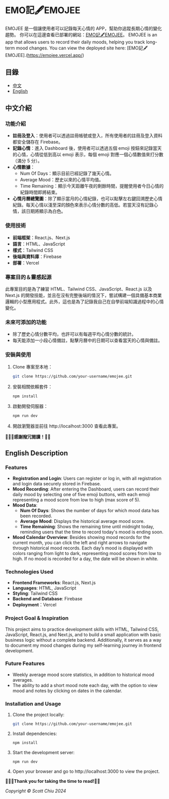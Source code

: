 # EMO記🖋️EMOJEE

EMOJEE 是一個讓使用者可以記錄每天心情的 APP，幫助你追蹤長期心情的變化趨勢。
你可以在這邊查看已部署的網站：[EMO記🖋️EMOJEE](https://emojee.vercel.app/)。
EMOJEE is an app that allows users to record their daily moods, helping you track long-term mood changes. You can view the deployed site here: [EMO記🖋️EMOJEE].(https://emojee.vercel.app/)

## 目錄

- [中文](#中文介紹)
- [English](#english-description)

## 中文介紹

### 功能介紹

- **註冊及登入**：使用者可以透過註冊帳號或登入，所有使用者的註冊及登入資料都安全儲存在 Firebase。
- **記錄心情**：進入 Dashboard 後，使用者可以透過五個 emoji 按鈕來記錄當天的心情，心情從低到高以 emoji 表示，每個 emoji 對應一個心情數值來打分數（滿分 5 分）。
- **心情數據**：
  - Num Of Days：顯示目前已經記錄了幾天心情。
  - Average Mood：歷史以來的心情平均值。
  - Time Remaining：顯示今天距離午夜的剩餘時間，提醒使用者今日心情的紀錄時間即將結束。
- **心情月曆總覽圖**：除了顯示當月的心情紀錄，也可以點擊左右鍵回溯歷史心情紀錄。每天心情以淺至深的顏色來表示心情分數的高低。若當天沒有記錄心情，該日期將顯示為白色。

### 使用技術

- **前端框架**：React.js、Next.js
- **語言**：HTML、JavaScript
- **樣式**：Tailwind CSS
- **後端與資料庫**：Firebase
- **部署**：Vercel


### 專案目的＆靈感起源

此專案目的是為了練習 HTML、Tailwind CSS、JavaScript、React.js 以及 Next.js 的開發技能，並且在沒有完整後端的情況下，嘗試構建一個具備基本商業邏輯的小型應用程式。此外，這也是為了記錄我自己在自學前端知識過程中的心情變化。

### 未來可添加的功能

- 除了歷史心情分數平均，也許可以有每週平均心情分數的統計。
- 每天能添加一小段心情備註，點擊月曆中的日期可以查看當天的心情與備註。

### 安裝與使用

1. Clone 專案至本地：
   ```bash
   git clone https://github.com/your-username/emojee.git
2. 安裝相關依賴套件：
   ```bash
   npm install
3. 啟動開發伺服器：
   ```bash
   npm run dev
4. 開啟瀏覽器並前往 http://localhost:3000 查看此專案。

__🙇🏻‍♂️感謝撥冗閱讀！🙏🏻__

## English Description

### Features

- **Registration and Login**: Users can register or log in, with all registration and login data securely stored in Firebase.
- **Mood Recording**: After entering the Dashboard, users can record their daily mood by selecting one of five emoji buttons, with each emoji representing a mood score from low to high (max score of 5).
- **Mood Data**:
  - **Num Of Days**: Shows the number of days for which mood data has been recorded.
  - **Average Mood**: Displays the historical average mood score.
  - **Time Remaining**: Shows the remaining time until midnight today, reminding users that the time to record today's mood is ending soon.
- **Mood Calendar Overview**: Besides showing mood records for the current month, you can click the left and right arrows to navigate through historical mood records. Each day’s mood is displayed with colors ranging from light to dark, representing mood scores from low to high. If no mood is recorded for a day, the date will be shown in white.

### Technologies Used

- **Frontend Frameworks**: React.js, Next.js
- **Languages**: HTML, JavaScript
- **Styling**: Tailwind CSS
- **Backend and Database**: Firebase
- **Deployment**：Vercel

### Project Goal & Inspiration

This project aims to practice development skills with HTML, Tailwind CSS, JavaScript, React.js, and Next.js, and to build a small application with basic business logic without a complete backend. Additionally, it serves as a way to document my mood changes during my self-learning journey in frontend development.

### Future Features

- Weekly average mood score statistics, in addition to historical mood averages.
- The ability to add a short mood note each day, with the option to view mood and notes by clicking on dates in the calendar.

### Installation and Usage

1. Clone the project locally:
   ```bash
   git clone https://github.com/your-username/emojee.git
2. Install dependencies:
   ```bash
   npm install
3. Start the development server:
   ```bash
   npm run dev
4. Open your browser and go to http://localhost:3000 to view the project.

__🙇🏻‍♂️Thank you for taking the time to read!🙏🏻__


_Copyright © Scott Chiu 2024_
